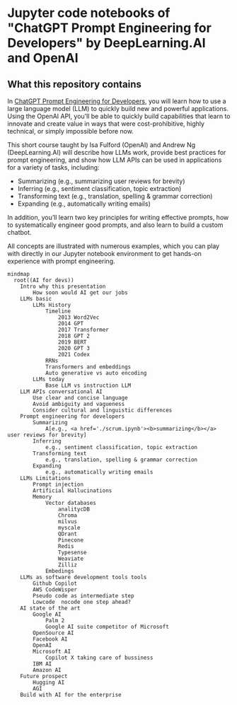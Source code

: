 # Jupyter code notebooks of "ChatGPT Prompt Engineering for Developers" by DeepLearning.AI and OpenAI

## What this repository contains

In [ChatGPT Prompt Engineering for Developers](https://www.deeplearning.ai/short-courses/chatgpt-prompt-engineering-for-developers/),
you will learn how to use a large language model (LLM) to quickly build new and powerful applications. Using the OpenAI
API, you’ll be able to quickly build capabilities that learn to innovate and create value in ways that were
cost-prohibitive, highly technical, or simply impossible before now.

This short course taught by Isa Fulford (OpenAI) and Andrew Ng (DeepLearning.AI) will describe how LLMs work, provide
best practices for prompt engineering, and show how LLM APIs can be used in applications for a variety of tasks,
including:

- Summarizing (e.g., summarizing user reviews for brevity)
- Inferring (e.g., sentiment classification, topic extraction)
- Transforming text (e.g., translation, spelling & grammar correction)
- Expanding (e.g., automatically writing emails)

In addition, you’ll learn two key principles for writing effective prompts, how to systematically engineer good prompts,
and also learn to build a custom chatbot.

All concepts are illustrated with numerous examples, which you can play with directly in our Jupyter notebook
environment to get hands-on experience with prompt engineering.

```mermaid
mindmap
  root((AI for devs))
    Intro why this presentation
        How soon would AI get our jobs
    LLMs basic
        LLMs History
            Timeline
                2013 Word2Vec
                2014 GPT
                2017 Transformer
                2018 GPT 2
                2019 BERT
                2020 GPT 3
                2021 Codex
            RRNs
            Transformers and embeddings
            Auto generative vs auto encoding
        LLMs today
            Base LLM vs instruction LLM
    LLM APIs conversational AI
        Use clear and concise language
        Avoid ambiguity and vagueness
        Consider cultural and linguistic differences
    Prompt engineering for developers
        Summarizing
            A[e.g., <a href='./scrum.ipynb'><b>summarizing</b></a> user reviews for brevity]
        Inferring
            e.g., sentiment classification, topic extraction
        Transforming text
            e.g., translation, spelling & grammar correction
        Expanding
            e.g., automatically writing emails
    LLMs Limitations
        Prompt injection
        Artificial Hallucinations
        Memory
            Vector databases
                analitycDB
                Chroma
                milvus
                myscale
                QDrant
                Pinecone
                Redis
                Typesense
                Weaviate
                Zilliz
            Embedings
    LLMs as software development tools tools
        Github Copilot
        AWS CodeWisper
        Pseudo code as intermediate step
        Lowcode  nocode one step ahead?
    AI state of the art
        Google AI
            Palm 2
            Google AI suite competitor of Microsoft
        OpenSource AI
        Facebook AI
        OpenAI
        Microsoft AI
            Copilot X taking care of bussiness
        IBM AI
        Amazon AI
    Future prospect
        Hugging AI
        AGI
    Build with AI for the enterprise
    
```
